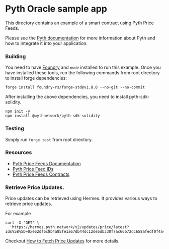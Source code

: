 # Pyth Oracle sample app

This directory contains an example of a smart contract using Pyth Price Feeds.

Please see the [Pyth documentation](https://docs.pyth.network/documentation/pythnet-price-feeds) for more information about Pyth and how to integrate it into your application.

### Building

You need to have [Foundry](https://getfoundry.sh/) and `node` installed to run this example.
Once you have installed these tools, run the following commands from root directory to install forge dependencies:

```
forge install foundry-rs/forge-std@v1.8.0 --no-git --no-commit
```

After installing the above dependencies, you need to install pyth-sdk-solidity.

```
npm init -y
npm install @pythnetwork/pyth-sdk-solidity
```

### Testing

Simply run `forge test` from root directory.


### Resources

- [Pyth Price Feeds Documentation](https://docs.pyth.network/price-feeds)
- [Pyth Price Feed IDs](https://www.pyth.network/developers/price-feed-ids)
- [Pyth Price Feeds Contracts](https://docs.pyth.network/price-feeds/contract-addresses/evm)

### Retrieve Price Updates.

Price updates can be retrieved using Hermes. It provides various ways to retrieve price updates.

For example

```
curl -X 'GET' \
  'https://hermes.pyth.network/v2/updates/price/latest?ids%5B%5D=0xe62df6c8b4a85fe1a67db44dc12de5db330f7ac66b72dc658afedf0f4a415b43&ids%5B%5D=0xc96458d393fe9deb7a7d63a0ac41e2898a67a7750dbd166673279e06c868df0a'
```

Checkout [How to Fetch Price Updates](https://docs.pyth.network/price-feeds/fetch-price-updates) for more details.
